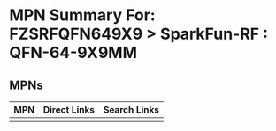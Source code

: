 



# MPN Summary For: FZSRFQFN649X9 > SparkFun-RF : QFN-64-9X9MM

## MPNs
  

|MPN|Direct Links|Search Links|
| :--- | :--- | :--- |
||||
